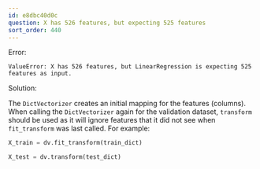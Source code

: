 ```yaml
---
id: e8dbc40d0c
question: X has 526 features, but expecting 525 features
sort_order: 440
---
```


Error:

```
ValueError: X has 526 features, but LinearRegression is expecting 525 features as input.
```

Solution:

The `DictVectorizer` creates an initial mapping for the features (columns). When calling the `DictVectorizer` again for the validation dataset, `transform` should be used as it will ignore features that it did not see when `fit_transform` was last called. For example:

```python
X_train = dv.fit_transform(train_dict)

X_test = dv.transform(test_dict)
```